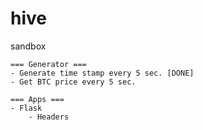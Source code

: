 # hive
sandbox

```
=== Generator ===
- Generate time stamp every 5 sec. [DONE]
- Get BTC price every 5 sec.

=== Apps ===
- Flask
    - Headers
```
